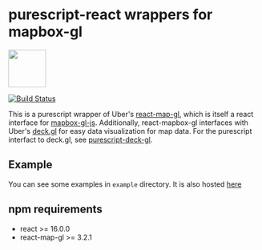 # purescript-react wrappers for mapbox-gl

<img src=https://github.com/f-o-a-m/purescript-web3/blob/master/purescript-web3-logo.png width="75">

[![Build Status](https://travis-ci.org/f-o-a-m/purescript-react-map-gl.svg?branch=master)](https://travis-ci.org/f-o-a-m/purescript-react-map-gl)

This is a purescript wrapper of Uber's [react-map-gl](https://github.com/uber/react-map-gl), which is itself a react interface
for [mapbox-gl-js](https://github.com/mapbox/mapbox-gl-js). Additionally, react-mapbox-gl interfaces with Uber's [deck.gl](https://uber.github.io/deck.gl/#/) for easy data visualization for map data. For the purescript interfact to deck.gl, see [purescript-deck-gl](https://github.com/f-o-a-m/purescript-deck-gl).

## Example

You can see some examples in `example` directory. It is also hosted [here](https://f-o-a-m.github.io/purescript-react-map-gl/)

## npm requirements
- react >= 16.0.0
- react-map-gl >= 3.2.1
